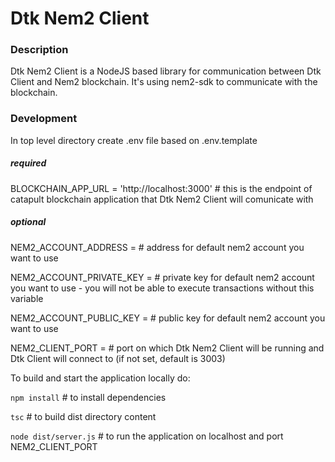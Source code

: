 Dtk Nem2 Client
==============================


### Description

Dtk Nem2 Client is a NodeJS based library for communication between Dtk Client and Nem2 blockchain.
It's using nem2-sdk to communicate with the blockchain.

### Development

In top level directory create .env file based on .env.template
##### required
BLOCKCHAIN_APP_URL = 'http://localhost:3000' # this is the endpoint of catapult blockchain application that Dtk Nem2 Client will comunicate with

##### optional
NEM2_ACCOUNT_ADDRESS =        # address for default nem2 account you want to use

NEM2_ACCOUNT_PRIVATE_KEY =    # private key for default nem2 account you want to use - you will not be able to execute transactions without this variable

NEM2_ACCOUNT_PUBLIC_KEY =     # public key for default nem2 account you want to use

NEM2_CLIENT_PORT =            # port on which Dtk Nem2 Client will be running and Dtk Client will connect to (if not set, default is 3003)



To build and start the application locally do:

```npm install``` # to install dependencies

```tsc``` # to build dist directory content

```node dist/server.js``` # to run the application on localhost and port NEM2_CLIENT_PORT
